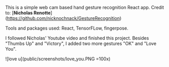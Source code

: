 This is a simple web cam based hand gesture recognition React app. Credit to: [__Nicholas Renotte__] (https://github.com/nicknochnack/GestureRecognition)

Tools and packages used: React, TensorFLow, fingerpose.

I followed Nicholas' Youtube video and finished this project. Besides "Thumbs Up" and "Victory", I added two more gestures "OK" and "Love You".

![love u](public/screenshots/love_you.PNG =100x)
